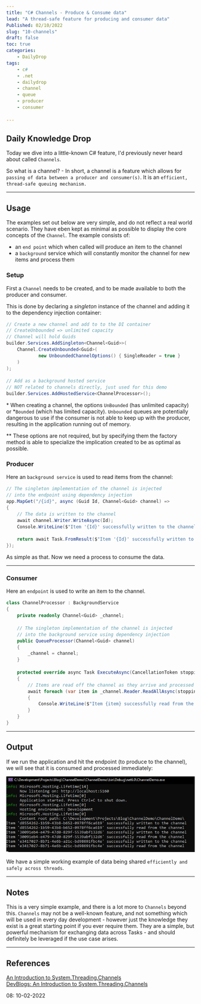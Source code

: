 ```yaml
---
title: "C# Channels - Produce & Consume data"
lead: "A thread-safe feature for producing and consumer data"
Published: 02/10/2022
slug: "10-channels"
draft: false
toc: true
categories:
    - DailyDrop
tags:
    - c#
    - .net
    - dailydrop
    - channel
    - queue
    - producer
    - consumer
    
---
```


## Daily Knowledge Drop

Today we dive into a little-known C# feature, I'd previously never heard about called `Channels`.

So what is a channel? - In short, a channel is a feature which allows for `passing of data between a producer and consumer(s)`. It is an `efficient, thread-safe queuing mechanism.`

---

## Usage

The examples set out below are very simple, and do not reflect a real world scenario. They have eben kept as minimal as possible to display the core concepts of the `Channel`.
The example consists of:
- an `end point` which when called will produce an item to the channel
- a `background` service which will constantly monitor the channel for new items and process them

### Setup

First a `Channel` needs to be created, and to be made available to both the producer and consumer.  

This is done by declaring a _singleton_ instance of the channel and adding it to the dependency injection container:

``` csharp
// Create a new channel and add to to the DI container
// CreateUnbounded => unlimited capacity
// Channel will hold Guids
builder.Services.AddSingleton<Channel<Guid>>(
    Channel.CreateUnbounded<Guid>(
            new UnboundedChannelOptions() { SingleReader = true }
    )
);

// Add as a background hosted service
// NOT related to channels directly, just used for this demo
builder.Services.AddHostedService<ChannelProcessor>();
```

\* When creating a channel, the options `UnBounded` (has unlimited capacity) or *`Bounded` (which has limited capacity). `Unbounded` queues are potentially dangerous to use if the consumer is not able to keep up with the producer, resulting in the application running out of memory.  

\*\* These options are not required, but by specifying them the factory method is able to specialize the implication created to be as optimal as possible.


### Producer

Here an `background service` is used to read items from the channel:

``` csharp
// The singleton implementation of the channel is injected 
// into the endpoint using dependency injection
app.MapGet("/{id}", async (Guid Id, Channel<Guid> channel) =>
{
    // The data is written to the channel
    await channel.Writer.WriteAsync(Id);
    Console.WriteLine($"Item '{Id}' successfully written to the channel");

    return await Task.FromResult($"Item '{Id}' successfully written to the channel");
});
```

As simple as that. Now we need a process to consume the data.

---

### Consumer

Here an `endpoint` is used to write an item to the channel.

``` csharp
class ChannelProcessor : BackgroundService
{
    private readonly Channel<Guid> _channel;

    // The singleton implementation of the channel is injected 
    // into the background service using dependency injection
    public QueueProcessor(Channel<Guid> channel)
    {
        _channel = channel;
    }

    protected override async Task ExecuteAsync(CancellationToken stoppingToken)
    {
        // Items are read off the channel as they arrive and processed
        await foreach (var item in _channel.Reader.ReadAllAsync(stoppingToken))
        {
            Console.WriteLine($"Item {item} successfully read from the channel");
        }
    }
}
```

---

## Output

If we run the application and hit the endpoint (to produce to the channel), we will see that it is consumed and processed immediately:

![Channel demo output](output.png) 

We have a simple working example of data being shared `efficiently and safely across threads`.

---

## Notes

This is a very simple example, and there is a lot more to `Channels` beyond this. `Channels` may not be a well-known feature, and not something which will be used in every day development - however just the knowledge they exist is a great starting point if you ever require them.
They are a simple, but powerful mechanism for exchanging data across Tasks - and should definitely be leveraged if the use case arises.

---

## References
[An Introduction to System.Threading.Channels](https://www.stevejgordon.co.uk/an-introduction-to-system-threading-channels)  
[DevBlogs: An Introduction to System.Threading.Channels](https://devblogs.microsoft.com/dotnet/an-introduction-to-system-threading-channels/)

<?# DailyDrop ?>08: 10-02-2022<?#/ DailyDrop ?>
